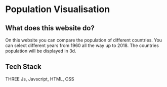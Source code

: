 # Population Visualisation

## What does this website do?
On this website you can compare the population of different countries. You can select different years from 1960 all the way up to 2018. The countries population will be displayed in 3d.

## Tech Stack

THREE Js, Javscript, HTML, CSS
